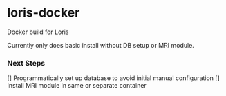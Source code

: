 # loris-docker

Docker build for Loris

Currently only does basic install without DB setup or MRI module.

### Next Steps

[] Programmatically set up database to avoid initial manual configuration
[] Install MRI module in same or separate container
